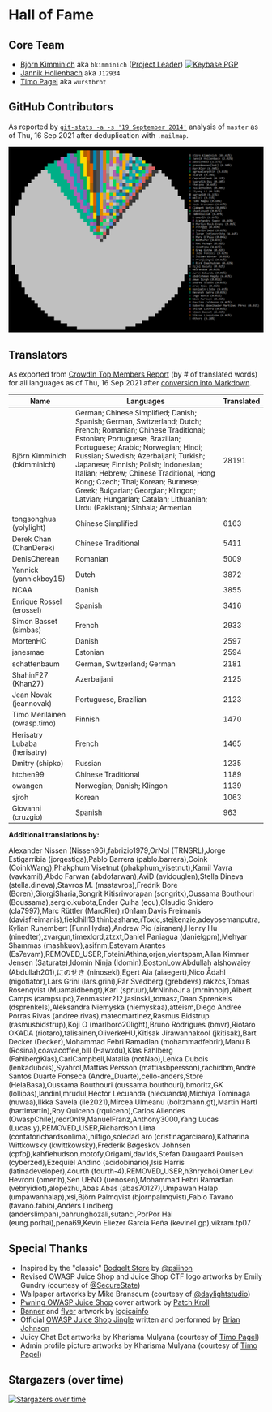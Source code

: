 # Hall of Fame

## Core Team

- [Björn Kimminich](https://github.com/bkimminich) aka `bkimminich`
  ([Project Leader](https://www.owasp.org/index.php/Projects/Project_Leader_Responsibilities))
  [![Keybase PGP](https://img.shields.io/keybase/pgp/bkimminich)](https://keybase.io/bkimminich)
- [Jannik Hollenbach](https://github.com/J12934) aka `J12934`
- [Timo Pagel](https://github.com/wurstbrot) aka `wurstbrot`

## GitHub Contributors

As reported by [`git-stats -a -s '19 September 2014'`](https://www.npmjs.com/package/git-stats) analysis
of `master` as of Thu, 16 Sep 2021 after deduplication with `.mailmap`.

![Top git contributors](screenshots/git-stats.png)

## Translators

As exported from
[CrowdIn Top Members Report](https://crowdin.com/project/owasp-juice-shop/reports/top-members)
(by # of translated words) for all languages as of Thu, 16 Sep 2021
after
[conversion into Markdown](https://thisdavej.com/copy-table-in-excel-and-paste-as-a-markdown-table/).

| Name                         | Languages                                                                                                                                                                                                                                                                                                                                                                                                                                                             | Translated |
|------------------------------|-----------------------------------------------------------------------------------------------------------------------------------------------------------------------------------------------------------------------------------------------------------------------------------------------------------------------------------------------------------------------------------------------------------------------------------------------------------------------|------------|
| Björn Kimminich (bkimminich) | German; Chinese Simplified; Danish; Spanish; German, Switzerland; Dutch; French; Romanian; Chinese Traditional; Estonian; Portuguese, Brazilian; Portuguese; Arabic; Norwegian; Hindi; Russian; Swedish; Azerbaijani; Turkish; Japanese; Finnish; Polish; Indonesian; Italian; Hebrew; Chinese Traditional, Hong Kong; Czech; Thai; Korean; Burmese; Greek; Bulgarian; Georgian; Klingon; Latvian; Hungarian; Catalan; Lithuanian; Urdu (Pakistan); Sinhala; Armenian | 28191      |
| tongsonghua (yolylight)      | Chinese Simplified                                                                                                                                                                                                                                                                                                                                                                                                                                                    | 6163       |
| Derek Chan (ChanDerek)       | Chinese Traditional                                                                                                                                                                                                                                                                                                                                                                                                                                                   | 5411       |
| DenisCherean                 | Romanian                                                                                                                                                                                                                                                                                                                                                                                                                                                              | 5009       |
| Yannick (yannickboy15)       | Dutch                                                                                                                                                                                                                                                                                                                                                                                                                                                                 | 3872       |
| NCAA                         | Danish                                                                                                                                                                                                                                                                                                                                                                                                                                                                | 3855       |
| Enrique Rossel (erossel)     | Spanish                                                                                                                                                                                                                                                                                                                                                                                                                                                               | 3416       |
| Simon Basset (simbas)        | French                                                                                                                                                                                                                                                                                                                                                                                                                                                                | 2933       |
| MortenHC                     | Danish                                                                                                                                                                                                                                                                                                                                                                                                                                                                | 2597       |
| janesmae                     | Estonian                                                                                                                                                                                                                                                                                                                                                                                                                                                              | 2594       |
| schattenbaum                 | German, Switzerland; German                                                                                                                                                                                                                                                                                                                                                                                                                                           | 2181       |
| ShahinF27 (Khan27)           | Azerbaijani                                                                                                                                                                                                                                                                                                                                                                                                                                                           | 2125       |
| Jean Novak (jeannovak)       | Portuguese, Brazilian                                                                                                                                                                                                                                                                                                                                                                                                                                                 | 2123       |
| Timo Meriläinen (owasp.timo) | Finnish                                                                                                                                                                                                                                                                                                                                                                                                                                                               | 1470       |
| Herisatry Lubaba (herisatry) | French                                                                                                                                                                                                                                                                                                                                                                                                                                                                | 1465       |
| Dmitry (shipko)              | Russian                                                                                                                                                                                                                                                                                                                                                                                                                                                               | 1235       |
| htchen99                     | Chinese Traditional                                                                                                                                                                                                                                                                                                                                                                                                                                                   | 1189       |
| owangen                      | Norwegian; Danish; Klingon                                                                                                                                                                                                                                                                                                                                                                                                                                            | 1139       |
| sjroh                        | Korean                                                                                                                                                                                                                                                                                                                                                                                                                                                                | 1063       |
| Giovanni (cruzgio)           | Spanish                                                                                                                                                                                                                                                                                                                                                                                                                                                               | 963        |

**Additional translations by:**

Alexander Nissen (Nissen96),fabrizio1979,OrNol (TRNSRL),Jorge Estigarribia (jorgestiga),Pablo Barrera (pablo.barrera),Coink (CoinkWang),Phakphum Visetnut (phakphum_visetnut),Kamil Vavra (vavkamil),Abdo Farwan (abdofarwan),AviD (avidouglen),Stella Dineva (stella.dineva),Stavros M. (msstavros),Fredrik Bore (Boren),GiorgiSharia,Songrit Kitisriworapan (songritk),Oussama Bouthouri (Boussama),sergio.kubota,Ender Çulha (ecu),Claudio Snidero (cla7997),Marc Rüttler (MarcRler),r0n1am,Davis Freimanis (davisfreimanis),fieldhill13,thinbashane,rToxic,stejkenzie,adeyosemanputra,Kylian Runembert (FunnHydra),Andrew Pio (siranen),Henry Hu (ninedter),zvargun,timexlord,ztzxt,Daniel Paniagua (danielgpm),Mehyar Shammas (mashkuov),asifnm,Estevam Arantes (Es7evam),REMOVED_USER,FoteiniAthina,orjen,vientspam,Allan Kimmer Jensen (Saturate),Idomin Ninja (Idomin),BostonLow,Abdullah alshowaiey (Abdullah201),にのせき (ninoseki),Egert Aia (aiaegert),Nico Ådahl (nigotiator),Lars Grini (lars.grini),Pär Svedberg (grebdevs),rakzcs,Tomas Rosenqvist (Muamaidbengt),Karl (spruur),MrNinhoJr a (mrninhojr),Albert Camps (campsupc),Zenmaster212,jasinski_tomasz,Daan Sprenkels (dsprenkels),Aleksandra Niemyska (niemyskaa),atteism,Diego Andreé Porras Rivas (andree.rivas),mateomartinez,Rasmus Bidstrup (rasmusbidstrup),Koji O (marlboro20light),Bruno Rodrigues (bmvr),Riotaro OKADA (riotaro),talisainen,OliverkeHU,Kitisak Jirawannakool (jkitisak),Bart Decker (Decker),Mohammad Febri Ramadlan (mohammadfebrir),Manu B (Rosina),coavacoffee,bill (Hawxdu),Klas Fahlberg (FahlbergKlas),CarlCampbell,Natalia (notNao),Lenka Dubois (lenkadubois),Syahrol,Mattias Persson (mattiasbpersson),rachidbm,André Santos Duarte Fonseca (Andre_Duarte),cello-anders,Store (HelaBasa),Oussama Bouthouri (oussama.bouthouri),bmoritz,GK (lollipas),landinl,mrudul,Héctor Lecuanda (hlecuanda),Michiya Tominaga (nuwaa),Ilkka Savela (ile2021),Mircea Ulmeanu (boltzmann.gt),Martin Hartl (hartlmartin),Roy Quiceno (rquiceno),Carlos Allendes (OwaspChile),redr0n19,ManuelFranz,Anthony3000,Yang Lucas (Lucas.y),REMOVED_USER,Richardson Lima (contatorichardsonlima),nilfigo,soledad aro (cristinagarciaaro),Katharina Wittkowsky (kwittkowsky),Frederik Bøgeskov Johnsen (cpfbj),kahfiehudson,motofy,Origami,dav1ds,Stefan Daugaard Poulsen (cyberzed),Ezequiel Andino (acidobinario),Isis Harris (latinadeveloper),4ourth (fourth-4),REMOVED_USER,h3nrychoi,Omer Levi Hevroni (omerlh),Sen UENO (uenosen),Mohammad Febri Ramadlan (vebryidiot),alopezhu,Abas Abas (abas70127),Umpawan Halap (umpawanhalap),xsi,Björn Palmqvist (bjornpalmqvist),Fabio Tavano (tavano.fabio),Anders Lindberg (anderslimpan),bahrunghozali,sutanci,PorPor Hai (eung.porhai),pena69,Kevin Eliezer García Peña (kevinel.gp),vikram.tp07

## Special Thanks

* Inspired by the "classic"
  [BodgeIt Store](https://github.com/psiinon/bodgeit) by
  [@psiinon](https://github.com/psiinon)
* Revised OWASP Juice Shop and Juice Shop CTF logo artworks by Emily
  Gundry (courtesy of [@SecureState](https://github.com/SecureState))
* Wallpaper artworks by Mike Branscum (courtesy of
  [@daylightstudio](https://github.com/daylightstudio))
* [Pwning OWASP Juice Shop](https://leanpub.com/juice-shop) cover
  artwork by [Patch Kroll](https://99designs.de/profiles/3099878)
* [Banner](https://github.com/OWASP/owasp-swag/tree/master/projects/juice-shop/banners)
  and
  [flyer](https://github.com/OWASP/owasp-swag/tree/master/projects/juice-shop/flyers)
  artwork by [logicainfo](https://99designs.de/profiles/logicainfo)
* Official
  [OWASP Juice Shop Jingle](https://soundcloud.com/braimee/owasp-juice-shop-jingle)
  written and performed by [Brian Johnson](https://github.com/braimee)
* Juicy Chat Bot artworks by Kharisma Mulyana (courtesy of
  [Timo Pagel](https://github.com/wurstbrot/))
* Admin profile picture artworks by Kharisma Mulyana (courtesy of
  [Timo Pagel](https://github.com/wurstbrot/))

## Stargazers (over time)

[![Stargazers over time](https://starchart.cc/juice-shop/juice-shop.svg)](https://starchart.cc/juice-shop/juice-shop)
